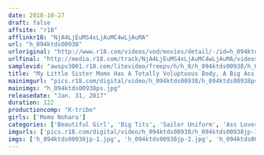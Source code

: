 ```yaml
---
date: 2018-10-27
draft: false
affsite: "r18"
afflinkr18: "NjA4LjEuMS4xLjAuMC4wLjAuMA"
url: "h_094ktds00938"
urloriginal: "http://www.r18.com/videos/vod/movies/detail/-/id=h_094ktds00938"
urlfinal: "http://media.r18.com/track/NjA4LjEuMS4xLjAuMC4wLjAuMA/videos/vod/movies/detail/-/id=h_094ktds00938"
samplevid: "awspv3001.r18.com/litevideo/freepv/h/h_0/h_094ktds00938/h_094ktds00938_dmb_w.mp4"
title: "My Little Sister Momo Has A Totally Voluptuous Body, A Big Ass, And A Shaved Pussy Momo Nohara"
mainimgurl: "pics.r18.com/digital/video/h_094ktds00938/h_094ktds00938ps.jpg"
mainimgs: "h_094ktds00938ps.jpg"
releasedate: "Jan. 31, 2017"
duration: 122
productioncomp: "K-tribe"
girls: ['Momo Nohara']
categories: ['Beautiful Girl', 'Big Tits', 'Sailor Uniform', 'Ass Lover', 'Shaved Pussy', 'Featured Actress', 'Sister', 'Lotion', 'Hi-Def']
imgurls: ['pics.r18.com/digital/video/h_094ktds00938/h_094ktds00938jp-1.jpg', 'pics.r18.com/digital/video/h_094ktds00938/h_094ktds00938jp-2.jpg', 'pics.r18.com/digital/video/h_094ktds00938/h_094ktds00938jp-3.jpg', 'pics.r18.com/digital/video/h_094ktds00938/h_094ktds00938jp-4.jpg', 'pics.r18.com/digital/video/h_094ktds00938/h_094ktds00938jp-5.jpg', 'pics.r18.com/digital/video/h_094ktds00938/h_094ktds00938jp-6.jpg', 'pics.r18.com/digital/video/h_094ktds00938/h_094ktds00938jp-7.jpg', 'pics.r18.com/digital/video/h_094ktds00938/h_094ktds00938jp-8.jpg', 'pics.r18.com/digital/video/h_094ktds00938/h_094ktds00938jp-9.jpg', 'pics.r18.com/digital/video/h_094ktds00938/h_094ktds00938jp-10.jpg', 'pics.r18.com/digital/video/h_094ktds00938/h_094ktds00938jp-11.jpg', 'pics.r18.com/digital/video/h_094ktds00938/h_094ktds00938jp-12.jpg', 'pics.r18.com/digital/video/h_094ktds00938/h_094ktds00938jp-13.jpg', 'pics.r18.com/digital/video/h_094ktds00938/h_094ktds00938jp-14.jpg', 'pics.r18.com/digital/video/h_094ktds00938/h_094ktds00938jp-15.jpg', 'pics.r18.com/digital/video/h_094ktds00938/h_094ktds00938jp-16.jpg', 'pics.r18.com/digital/video/h_094ktds00938/h_094ktds00938jp-17.jpg', 'pics.r18.com/digital/video/h_094ktds00938/h_094ktds00938jp-18.jpg', 'pics.r18.com/digital/video/h_094ktds00938/h_094ktds00938jp-19.jpg', 'pics.r18.com/digital/video/h_094ktds00938/h_094ktds00938jp-20.jpg']
imgs: ['h_094ktds00938jp-1.jpg', 'h_094ktds00938jp-2.jpg', 'h_094ktds00938jp-3.jpg', 'h_094ktds00938jp-4.jpg', 'h_094ktds00938jp-5.jpg', 'h_094ktds00938jp-6.jpg', 'h_094ktds00938jp-7.jpg', 'h_094ktds00938jp-8.jpg', 'h_094ktds00938jp-9.jpg', 'h_094ktds00938jp-10.jpg', 'h_094ktds00938jp-11.jpg', 'h_094ktds00938jp-12.jpg', 'h_094ktds00938jp-13.jpg', 'h_094ktds00938jp-14.jpg', 'h_094ktds00938jp-15.jpg', 'h_094ktds00938jp-16.jpg', 'h_094ktds00938jp-17.jpg', 'h_094ktds00938jp-18.jpg', 'h_094ktds00938jp-19.jpg', 'h_094ktds00938jp-20.jpg']
---
```

